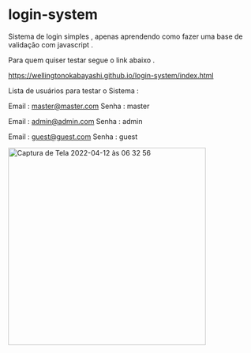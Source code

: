 # login-system

Sistema de login simples , apenas aprendendo como fazer uma base de validaçāo com javascript .

Para quem quiser testar segue o link abaixo .

https://wellingtonokabayashi.github.io/login-system/index.html

Lista de usuários para testar o Sistema :

Email : master@master.com
Senha : master

Email : admin@admin.com
Senha : admin

Email : guest@guest.com
Senha : guest

<img width="400" alt="Captura de Tela 2022-04-12 às 06 32 56" src="https://user-images.githubusercontent.com/100711519/162837094-4fa7fe2f-aea6-414d-8e01-666b534f949a.png">
